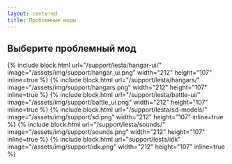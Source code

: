 ```yaml
---
layout: centered
title: Проблемные моды
---
```


## Выберите проблемный мод

{% include block.html url="/support/lesta/hangar-ui/" image="/assets/img/support/hangar_ui.png" width="212" height="107" inline=true %}
{% include block.html url="/support/lesta/hangars/" image="/assets/img/support/hangars.png" width="212" height="107" inline=true %}
{% include block.html url="/support/lesta/battle-ui/" image="/assets/img/support/battle_ui.png" width="212" height="107" inline=true %}
{% include block.html url="/support/lesta/sd-models/" image="/assets/img/support/sd.png" width="212" height="107" inline=true %}
{% include block.html url="/support/lesta/sounds/" image="/assets/img/support/sounds.png" width="212" height="107" inline=true %}
{% include block.html url="support/lesta/idk" image="/assets/img/support/idk.png" width="212" height="107" inline=true %}